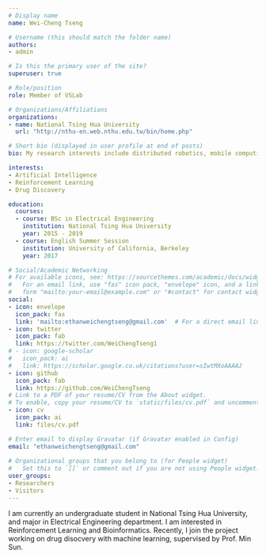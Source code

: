 ```yaml
---
# Display name
name: Wei-Cheng Tseng

# Username (this should match the folder name)
authors:
- admin

# Is this the primary user of the site?
superuser: true

# Role/position
role: Member of VSLab

# Organizations/Affiliations
organizations:
- name: National Tsing Hua University
  url: "http://nthu-en.web.nthu.edu.tw/bin/home.php"

# Short bio (displayed in user profile at end of posts)
bio: My research interests include distributed robotics, mobile computing and programmable matter.

interests:
- Artificial Intelligence
- Reinforcement Learning
- Drug Discovery

education:
  courses:
  - course: BSc in Electrical Engineering
    institution: National Tsing Hua University
    year: 2015 - 2019
  - course: English Summer Session
    institution: University of California, Berkeley
    year: 2017

# Social/Academic Networking
# For available icons, see: https://sourcethemes.com/academic/docs/widgets/#icons
#   For an email link, use "fas" icon pack, "envelope" icon, and a link in the
#   form "mailto:your-email@example.com" or "#contact" for contact widget.
social:
- icon: envelope
  icon_pack: fas
  link: 'mailto:ethanweichengtseng@gmail.com'  # For a direct email link, use "mailto:test@example.org".
- icon: twitter
  icon_pack: fab
  link: https://twitter.com/WeiChengTseng1
# - icon: google-scholar
#   icon_pack: ai
#   link: https://scholar.google.co.uk/citations?user=sIwtMXoAAAAJ
- icon: github
  icon_pack: fab
  link: https://github.com/WeiChengTseng
# Link to a PDF of your resume/CV from the About widget.
# To enable, copy your resume/CV to `static/files/cv.pdf` and uncomment the lines below.  
- icon: cv
  icon_pack: ai
  link: files/cv.pdf

# Enter email to display Gravatar (if Gravatar enabled in Config)
email: "ethanweichengtseng@gmail.com"
  
# Organizational groups that you belong to (for People widget)
#   Set this to `[]` or comment out if you are not using People widget.  
user_groups:
- Researchers
- Visitors
---
```

I am currently an undergraduate student in National Tsing Hua University, and major in Electrical Engineering department. I am interested in Reinforcement Learning and Bioinformatics. Recently, I join the project working on drug disocvery with machine learning, supervised by Prof. Min Sun.
